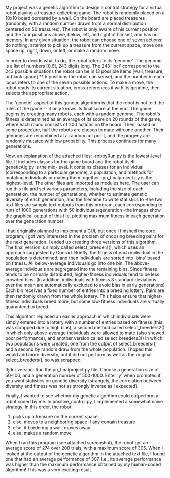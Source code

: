 My project was a genetic algorithm to design a control strategy for a virtual robot playing a treasure-collecting game. The robot is randomly placed on a 10x10 board bordered by a wall. On the board are placed treasures (randomly, with a random number drawn from a normal distribution centered on 50 treasures). The robot is only aware of his current position and the four positions above, below, left, and right of himself, and has no memory. In any given situation, the robot can choose one of seven actions: do nothing, attempt to pick up a treasure from the current space, move one space up, right, down, or left, or make a random move.

In order to decide what to do, the robot refers to its 'genome'. The genome is a list of numbers [0,6], 243 digits long. The 243 'loci' correspond to the 243 possible situations the robot can be in (3 possible items [wall, treasure, or blank space] ** 5 positions the robot can sense), and the number in each locus refers to one of the seven possible actions. To make a move, the robot reads its current situation, cross-references it with its genome, then selects the appropriate action.

The 'genetic' aspect of this genetic algorithm is that the robot is not told the rules of the game -- it only knows its final score at the end. The game begins by creating many robots, each with a random genome. The robot's fitness is determined as an average of its score on 20 rounds of the game, where each round consists of 200 actions on the board. Then, based on some procedure, half the robots are chosen to mate with one another. Their genomes are recombined at a random cut point, and the progeny are randomly mutated with low probability. This process continues for many generations.

Now, an explanation of the attached files:
-robbyRun.py is the lowest-level file. It includes classes for the game board and the robot itself
-geneticAlg.py is the mid-level. It contains classes for an individual (corresponding to a particular genome), a population, and methods for mutating individuals or mating them together
-pn_finalproject.py is the highest-level. The other files are imported as modules here. The user can run this file and set various parameters, including the size of each generation, the number of generations, whether to estimate genetic diversity of each generation, and the filename to write statistics to
-the two text files are sample text outputs from this program, each corresponding to runs of 1000 generations with 50 individuals/generation
-the images show the graphical output of this file, plotting maximum fitness in each generation over the generation number

I had originally planned to implement a GUI, but once I finished the core program, I got very interested in the problem of choosing breeding pairs for the next generation. I ended up creating three versions of this algorithm. The final version is simply called select_breeders(), which uses an approach suggested by Conrad. Briefly, the fitness of each individual in the population is determined, and then individuals are sorted into 'bins' based on fitness. All below-average individuals go into one bin. The above-average individuals are segregated into the remaining bins. Since fitness tends to be normally distributed, higher-fitness individuals tend to be less crowded bins. (In addition, individuals with fitness 3 standard deviations over the mean are automatically excluded to avoid bias in early generations) Each bin receives a fixed number of entries into a breeding lottery. Pairs are then randomly drawn from the whole lottery. This helps ensure that higher-fitness individuals breed more, but some low-fitness individuals are virtually guaranteed to breed.

This algorithm replaced an earlier approach in which individuals were simply entered into a lottery with a number of entries based on fitness (this was scrapped due to high bias), a second method called select_breeders2() in which only above-average individuals were allowed to mate (also showed poor performance), and another version called select_breeders3() in which two populations were created, one from the output of select_breeders(), and a second by random draw from the whole population. I hoped this would add more diversity, but it did not perform as well as the original select_breeders(), so was scrapped.

tl;dnr version:
Run the pn_finalproject.py file. Choose a generation size of 50-100, and a generation number of 500-1000. Enter 'y' when prompted if you want statistics on genetic diversity (strangely, the correlation between diversity and fitness was not as strongly inverse as I expected).

Finally, I wanted to see whether my genetic algorithm could outperform a robot coded by me. In positive_control.py, I implemented a somewhat naive strategy. In this order, the robot:
1. picks up a treasure on the current space
2. else, moves to a neighboring space if any contain treasure
3. else, if bordering a wall, moves away
4. else, makes a random move

When I ran this program (see attached screenshot), the robot got an average score of 274 over 200 trials, with a maximum score of 305. When I looked at the output of the genetic algorithm in the attached text file, I found one that had an average performance of 307. I.e., its average performance was higher than the maximum performance obtained by my human-coded algorithm! This was a very exciting result.

